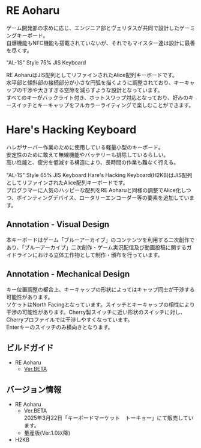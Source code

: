 # RE Aoharu
ゲーム開発部の求めに応じ、エンジニア部とヴェリタスが共同で設計したゲーミングキーボード。  
自爆機能もNFC機能も搭載されていないが、それでもマイスター達は設計に最善を尽くす。  

"AL-1S" Style 75% JIS Keyboard  
  
RE AoharuはJIS配列としてリファインされたAlice配列キーボードです。  
水平部と傾斜部の接続部分が小さな円弧を描くように調整されており、キーキャップの干渉や大きすぎる空隙を減らすような設計となっています。  
すべてのキーがバックライト付き、ホットスワップ対応となっており、好みのキースイッチとキーキャップをフルカラーライティングで楽しむことができます。  


# Hare's Hacking Keyboard
ハレがサーバー作業のために使用している軽量小型のキーボード。  
安定性のために敢えて無線機能やバッテリーも排除しているらしい。  
高い性能と、疲労を低減する構造により、長時間の作業も難なく行える。

"AL-1S" Style 65% JIS Keyboard
Hare's Hacking Keyboard(H2KB)はJIS配列としてリファインされたAlice配列キーボードです。  
プログラマーに人気のハッピーな配列をRE Aoharuと同様の調整でAlice化しつつ、ポインティングデバイス、ロータリーエンコーダー等の要素を追加しています。  


## Annotation - Visual Design
本キーボードはゲーム「ブルーアーカイブ」のコンテンツを利用する二次創作であり、「ブルーアーカイブ」二次創作・ゲーム実況配信及び動画投稿に関するガイドラインにおける立体工作物として制作・頒布を行っています。

## Annotation - Mechanical Design
キー位置調整の都合上、キーキャップの形状によってはキャップ同士が干渉する可能性があります。  
ソケットはNorth Facingとなっています。スイッチとキーキャップの相性により干渉の可能性があります。Cherry製スイッチに近い形状のスイッチに対し、Cherryプロファイルでは干渉しやすくなっています。  
Enterキーのスイッチのみ横向きとなります。


## ビルドガイド
- RE Aoharu
  - [Ver.BETA](https://github.com/Cheena-gb/Bluearchive-Keyboards/blob/main/docs/ver-keyket2025.md)

## バージョン情報
- RE Aoharu
  - Ver.BETA  
    2025年3月22日「キーボードマーケット　トーキョー」にて販売しています。
  - 量産版(Ver.1.0以降)  
- H2KB
